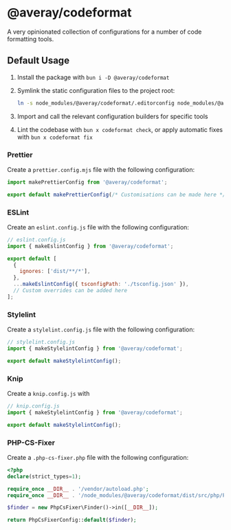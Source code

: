 # @averay/codeformat

A very opinionated collection of configurations for a number of code formatting tools.

## Default Usage

1. Install the package with `bun i -D @averay/codeformat`

2. Symlink the static configuration files to the project root:

   ```sh
   ln -s node_modules/@averay/codeformat/.editorconfig node_modules/@averay/codeformat/.prettierrc.json ./
   ```

3. Import and call the relevant configuration builders for specific tools

4. Lint the codebase with `bun x codeformat check`, or apply automatic fixes with `bun x codeformat fix`

### Prettier

Create a `prettier.config.mjs` file with the following configuration:

```js
import makePrettierConfig from '@averay/codeformat';

export default makePrettierConfig(/* Customisations can be made here */);
```

### ESLint

Create an `eslint.config.js` file with the following configuration:

```js
// eslint.config.js
import { makeEslintConfig } from '@averay/codeformat';

export default [
  {
    ignores: ['dist/**/*'],
  },
  ...makeEslintConfig({ tsconfigPath: './tsconfig.json' }),
  // Custom overrides can be added here
];
```

### Stylelint

Create a `stylelint.config.js` file with the following configuration:

```js
// stylelint.config.js
import { makeStylelintConfig } from '@averay/codeformat';

export default makeStylelintConfig();
```

### Knip

Create a `knip.config.js` with

```js
// knip.config.js
import { makeStylelintConfig } from '@averay/codeformat';

export default makeStylelintConfig();
```

### PHP-CS-Fixer

Create a `.php-cs-fixer.php` file with the following configuration:

```php
<?php
declare(strict_types=1);

require_once __DIR__ . '/vendor/autoload.php';
require_once __DIR__ . '/node_modules/@averay/codeformat/dist/src/php/PhpCsFixerConfig.php';

$finder = new PhpCsFixer\Finder()->in([__DIR__]);

return PhpCsFixerConfig::default($finder);
```
